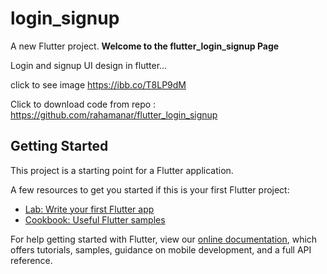 # login_signup

A new Flutter project.
**Welcome to the flutter_login_signup Page**

Login and signup UI design in flutter...

click to see image
https://ibb.co/T8LP9dM


Click to download code from repo : https://github.com/rahamanar/flutter_login_signup

## Getting Started

This project is a starting point for a Flutter application.

A few resources to get you started if this is your first Flutter project:

- [Lab: Write your first Flutter app](https://flutter.dev/docs/get-started/codelab)
- [Cookbook: Useful Flutter samples](https://flutter.dev/docs/cookbook)

For help getting started with Flutter, view our
[online documentation](https://flutter.dev/docs), which offers tutorials,
samples, guidance on mobile development, and a full API reference.
